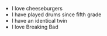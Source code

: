 - I love cheeseburgers
- I have played drums since fifth grade
- I have an identical twin
- I love Breaking Bad
